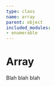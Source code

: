 ```yaml
---
type: class
name: array
parent: object
included_modules:
- enumerable
---
```

# Array

Blah blah blah
